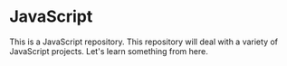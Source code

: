 # JavaScript
This is a JavaScript repository. This repository will deal with a variety of JavaScript projects. Let's learn something from here.

